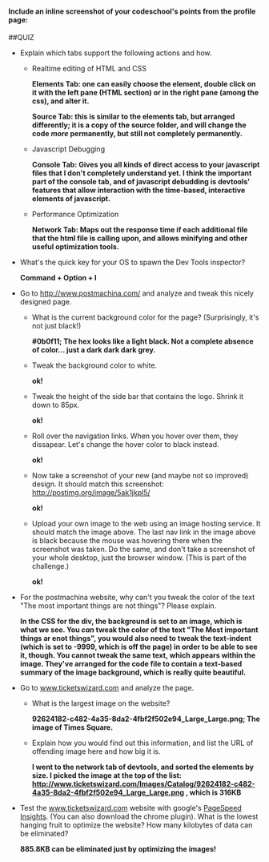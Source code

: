 #### Include an inline screenshot of your codeschool's points from the profile page:

<!-- Modify the Markdown to include your answers. Don't delete the questions! -->

##QUIZ
* Explain which tabs support the following actions and how.
  * Realtime editing of HTML and CSS 
  
	**Elements Tab: one can easily choose the element, double click on it with the left pane (HTML section) or in the right pane (among the css), and alter it.**
	
	**Source Tab: this is similar to the elements tab, but arranged differently; it is a copy of the source folder, and will change the code *more* permanently, but still not completely permanently.**
  
  * Javascript Debugging
  
  	**Console Tab: Gives you all kinds of direct access to your javascript files that I don't completely understand yet. I think the important part of the console tab, and of javascript debudding is devtools' features that allow interaction with the time-based, interactive elements of javascript.**
  
  * Performance Optimization 
  
  	**Network Tab: Maps out the response time if each additional file that the html file is calling upon, and allows minifying and other useful optimization tools.**
  

* What's the quick key for your OS to spawn the Dev Tools inspector?

	**Command + Option + I**



* Go to http://www.postmachina.com/ and analyze and tweak this nicely designed page.
  * What is the current background color for the page?  (Surprisingly, it's not just black!)
  
  	**#0b0f11; The hex looks like a light black. Not a complete absence of color... just a dark dark dark grey.**
  
  * Tweak the background color to white.
  
  	**ok!**
  
  * Tweak the height of the side bar that contains the logo.  Shrink it down to 85px.
  
  	**ok!**
  
  * Roll over the navigation links.  When you hover over them, they dissapear.  Let's change the hover color to black instead.
  
  	**ok!**
  
  * Now take a screenshot of your new (and maybe not so improved) design.  It should match this screenshot: http://postimg.org/image/5ak1jkpl5/
  
  	**ok!**
  
  * Upload your own image to the web using an image hosting service.  It should match the image above. The last nav link in the image above is black because the mouse was hovering there when the screenshot was taken. Do the same, and don't take a screenshot of your whole desktop, just the browser window. (This is part of the challenge.)
  
  	**ok!**

* For the postmachina website, why can't you tweak the color of the text "The most important things are not things"?  Please explain.


	**In the CSS for the div, the background is set to an image, which is what we see. You *can* tweak the color of the text "The Most important things ar enot things", you would also need to tweak the text-indent (which is set to -9999, which is off the page) in order to be able to see it, though. You cannot tweak the same text, which appears within the image. They've arranged for the code file to contain a text-based summary of the image background, which is really quite beautiful.**


* Go to www.ticketswizard.com and analyze the page.  
  * What is the largest image on the website? 
  
  	**92624182-c482-4a35-8da2-4fbf2f502e94_Large_Large.png; The image of Times Square.**

  
  * Explain how you would find out this information, and list the URL of offending image here and how big it is.
  
  	**I went to the network tab of devtools, and sorted the elements by size. I picked the image at the top of the list: http://www.ticketswizard.com/Images/Catalog/92624182-c482-4a35-8da2-4fbf2f502e94_Large_Large.png , which is 316KB**


  

* Test the www.ticketswizard.com website with google's [PageSpeed Insights](http://www.ticketswizard.com/).  (You can also download the chrome plugin).  What is the lowest hanging fruit to optimize the website?  How many kilobytes of data can be eliminated?

	**885.8KB can be eliminated just by optimizing the images!**
	
	